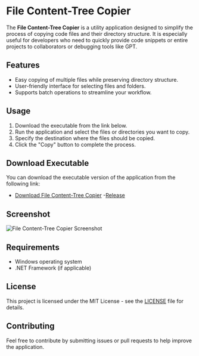 # File Content-Tree Copier

The **File Content-Tree Copier** is a utility application designed to simplify the process of copying code files and their directory structure. It is especially useful for developers who need to quickly provide code snippets or entire projects to collaborators or debugging tools like GPT.

## Features
- Easy copying of multiple files while preserving directory structure.
- User-friendly interface for selecting files and folders.
- Supports batch operations to streamline your workflow.

## Usage
1. Download the executable from the link below.
2. Run the application and select the files or directories you want to copy.
3. Specify the destination where the files should be copied.
4. Click the "Copy" button to complete the process.

## Download Executable

You can download the executable version of the application from the following link:
- [Download File Content-Tree Copier](https://github.com/Shery-1508/File-Contents-Tree-Copier/releases/download/v1.0.0/File.Content-Tree.Copier.exe)
-[Release](https://github.com/Shery-1508/File-Contents-Tree-Copier/releases/tag/v1.0.0)
 

## Screenshot
![File Content-Tree Copier Screenshot](https://private-user-images.githubusercontent.com/105873687/383216592-bf74b478-1e5b-48e0-9a4b-dc0f5da3061c.png?jwt=eyJhbGciOiJIUzI1NiIsInR5cCI6IkpXVCJ9.eyJpc3MiOiJnaXRodWIuY29tIiwiYXVkIjoicmF3LmdpdGh1YnVzZXJjb250ZW50LmNvbSIsImtleSI6ImtleTUiLCJleHAiOjE3MzA4MjIwNjMsIm5iZiI6MTczMDgyMTc2MywicGF0aCI6Ii8xMDU4NzM2ODcvMzgzMjE2NTkyLWJmNzRiNDc4LTFlNWItNDhlMC05YTRiLWRjMGY1ZGEzMDYxYy5wbmc_WC1BbXotQWxnb3JpdGhtPUFXUzQtSE1BQy1TSEEyNTYmWC1BbXotQ3JlZGVudGlhbD1BS0lBVkNPRFlMU0E1M1BRSzRaQSUyRjIwMjQxMTA1JTJGdXMtZWFzdC0xJTJGczMlMkZhd3M0X3JlcXVlc3QmWC1BbXotRGF0ZT0yMDI0MTEwNVQxNTQ5MjNaJlgtQW16LUV4cGlyZXM9MzAwJlgtQW16LVNpZ25hdHVyZT1jMDE1Y2VmNWExMzg0YjhiNTQ3MjkzNDJlMmEzYTAzNjJmN2M0MWM4NWNkNDA1NmVhYmExYzA0ZWY1ZTQ4ZDk5JlgtQW16LVNpZ25lZEhlYWRlcnM9aG9zdCJ9.XuzqAJgsGMkujnX_IGfMcEKtSRVYSrl-xPZx8SvnnHI)

## Requirements
- Windows operating system
- .NET Framework (if applicable)

## License
This project is licensed under the MIT License - see the [LICENSE](LICENSE) file for details.

## Contributing
Feel free to contribute by submitting issues or pull requests to help improve the application.
